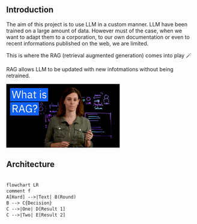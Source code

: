 ## Introduction

The aim of this project is to use LLM in a custom manner. LLM have been trained on a large amount of data. However must of the case, when we want to adapt them to a corporation, to our own documentation or even to recent informations published on the web, we are limited.

This is where the RAG (retrieval augmented generation) comes into play 🪄

RAG allows LLM to be updated with new infotmations without being retrained.

<a href="https://www.youtube.com/watch?v=T-D1OfcDW1M" target="_blank">
    <img src="img/whatisragvideo.jpeg" width="60%" alt="Vidéo YouTube">
</a>


## Architecture

```mermaid

flowchart LR
comment f
A[Hard] -->|Text| B(Round)
B --> C{Decision}
C -->|One| D[Result 1]
C -->|Two| E[Result 2]
```